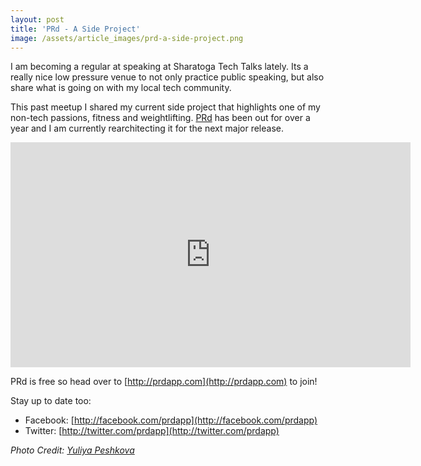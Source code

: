 ```yaml
---
layout: post
title: 'PRd - A Side Project'
image: /assets/article_images/prd-a-side-project.png
---
```

I am becoming a regular at speaking at Sharatoga Tech Talks lately. Its a really nice low pressure venue
to not only practice public speaking, but also share what is going on with my local tech community.

This past meetup I shared my current side project that highlights one of my non-tech passions, fitness and
weightlifting. [PRd](http://prdapp.com) has been out for over a year and I am currently rearchitecting it
for the next major release.

<p><iframe width="640" height="360" src="https://www.youtube.com/embed/ox5jLpjpGkU" frameborder="0" allowfullscreen></iframe></p>

PRd is free so head over to [http://prdapp.com](http://prdapp.com) to join!

Stay up to date too:

- Facebook: [http://facebook.com/prdapp](http://facebook.com/prdapp)
- Twitter: [http://twitter.com/prdapp](http://twitter.com/prdapp)

*Photo Credit: [Yuliya Peshkova](http://yuliyapeshkova.com)*
